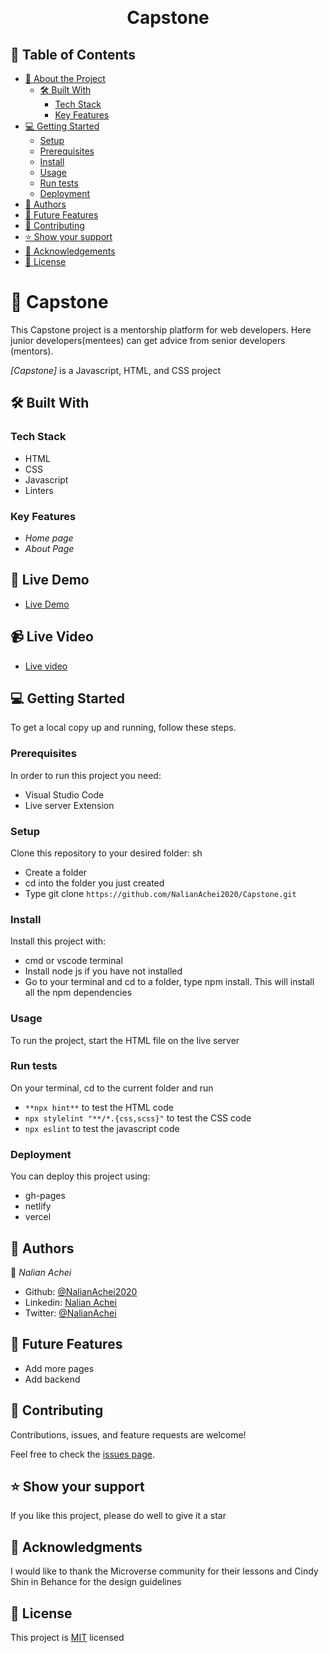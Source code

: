 <a name="readme-top"></a>

<div align="center">

  <br/>

  <h1><b>Capstone</b></h1>

</div>

## 📗 Table of Contents

- [📖 About the Project](#about-project)
  - [🛠 Built With](#built-with)
    - [Tech Stack](#tech-stack)
    - [Key Features](#key-features)
- [💻 Getting Started](#getting-started)
  - [Setup](#setup)
  - [Prerequisites](#prerequisites)
  - [Install](#install)
  - [Usage](#usage)
  - [Run tests](#run-tests)
  - [Deployment](#deployment)
- [👥 Authors](#authors)
- [🔭 Future Features](#future-features)
- [🤝 Contributing](#contributing)
- [⭐️ Show your support](#support)
- [🙏 Acknowledgements](#acknowledgements)
- [📝 License](#license)

<!-- PROJECT DESCRIPTION -->

# 📖 Capstone <a name="about-project"></a>

This Capstone project is a mentorship platform for web developers. Here junior developers(mentees) can get advice from senior developers (mentors).

*[Capstone]* is a Javascript, HTML, and CSS project


## 🛠 Built With <a name="built-with"></a>

### Tech Stack <a name="tech-stack"></a>

- HTML
- CSS
- Javascript
- Linters

### Key Features <a name="key-features"></a>

- *Home page*
- *About Page*

## 🚀 Live Demo <a name="live-demo"></a>
- [Live Demo ](https://nalianachei2020.github.io/Capstone/)

## 📹 Live Video <a name="live-demo"></a>
- [Live video ](https://www.loom.com/share/5af4d66e2e0f48879af6412f49aee1e5)

## 💻 Getting Started <a name="getting-started"></a>

To get a local copy up and running, follow these steps.

### Prerequisites

In order to run this project you need:

- Visual Studio Code
- Live server Extension

### Setup

Clone this repository to your desired folder:
sh
- Create a folder
- cd into the folder you just created
- Type git clone `` https://github.com/NalianAchei2020/Capstone.git ``

### Install

Install this project with:
- cmd or vscode terminal
- Install node js if you have not installed
- Go to your terminal and cd to a folder, type npm install. This will install all the npm dependencies

### Usage

To run the project, start the HTML file on the live server

### Run tests

On your terminal, cd to the current folder and run 
- `` **npx hint** `` to test  the HTML code
- `` npx stylelint "**/*.{css,scss}" `` to test the CSS code
- `` npx eslint `` to test the javascript code

### Deployment

You can deploy this project using:

 - gh-pages
 - netlify
 - vercel

## 👥 Authors <a name="authors"></a>

👤 *Nalian Achei*
- Github: [@NalianAchei2020](https://github.com/NalianAchei2020)
- Linkedin: [Nalian Achei](https://www.linkedin.com/in/nalian-achei-683208275)
- Twitter: [@NalianAchei](https://twitter.com/NalianAchei?t=E3ePLcJ7B45dBa8SBFIXDg&s=09)

 ## 🔭 Future Features <a name="future-features"></a>
 - Add more pages
 - Add backend

  
## 🤝 Contributing <a name="contributing"></a>

Contributions, issues, and feature requests are welcome!

Feel free to check the [issues page](https://github.com/NalianAchei2020/Capstone/issues).

## ⭐️ Show your support <a name="support"></a>

If you like this project, please do well to give it a star

## 🙏 Acknowledgments <a name="acknowledgements"></a>

I would like to thank the Microverse community for their lessons and Cindy Shin in Behance for the design guidelines

## 📝 License <a name="license"></a>

This project is [MIT](https://github.com/NalianAchei2020/Capstone/blob/main/LICENSE) licensed
